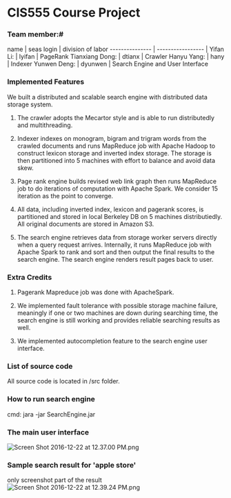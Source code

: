# CIS555 Course Project #

### Team member:# 
name 		|   seas login 	    |	division of labor 
--------------- | ----------------- |
Yifan Li:	|   lyifan	    |	PageRank
Tianxiang Dong: |   dtianx	    |	Crawler
Hanyu Yang:     |   hany	    |	Indexer
Yunwen Deng: 	|   dyunwen  	    |	Search Engine and User Interface   

### Implemented Features ###
We built a distributed and scalable search engine with distributed data storage system.
 
1. The crawler adopts the Mecartor style and is able to run distributedly and multithreading.

2. Indexer indexes on monogram, bigram and trigram words from the crawled documents and runs MapReduce job with Apache Hadoop to construct lexicon storage and inverted index storage. The storage is then partitioned into 5 machines with effort to balance and avoid data skew. 

3. Page rank engine builds revised web link graph then runs MapReduce job to do iterations of computation with Apache Spark. We consider 15 iteration as the point to converge.

4. All data, including inverted index, lexicon and pagerank scores, is partitioned and stored in local Berkeley DB on 5 machines distributiedly. All original documents are stored in Amazon S3.

5. The search engine retrieves data from storage worker servers directly when a query request arrives. Internally, it runs MapReduce job with Apache Spark to rank and sort and then output the final results to the search engine. The search engine renders result pages back to user.

### Extra Credits ###
1. Pagerank Mapreduce job was done with ApacheSpark.

2. We implemented fault tolerance with possible storage machine failure, meaningly if one or two machines are down during searching time, the search engine is still working and provides reliable searching results as well.

3. We implemented autocompletion feature to the search engine user interface.

### List of source code ###
All source code is located in /src folder. 

### How to run search engine ###
cmd: jara -jar SearchEngine.jar

### The main user interface ###
![Screen Shot 2016-12-22 at 12.37.00 PM.png](https://bitbucket.org/repo/KEGKdX/images/2204763337-Screen%20Shot%202016-12-22%20at%2012.37.00%20PM.png)
### Sample search result for 'apple store' ###
only screenshot part of the result
![Screen Shot 2016-12-22 at 12.39.24 PM.png](https://bitbucket.org/repo/KEGKdX/images/1235682600-Screen%20Shot%202016-12-22%20at%2012.39.24%20PM.png)
